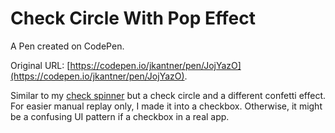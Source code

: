 # Check Circle With Pop Effect

A Pen created on CodePen.

Original URL: [https://codepen.io/jkantner/pen/JojYazO](https://codepen.io/jkantner/pen/JojYazO).

Similar to my [check spinner](https://codepen.io/jkantner/pen/LEPrqBd) but a check circle and a different confetti effect. For easier manual replay only, I made it into a checkbox. Otherwise, it might be a confusing UI pattern if a checkbox in a real app.